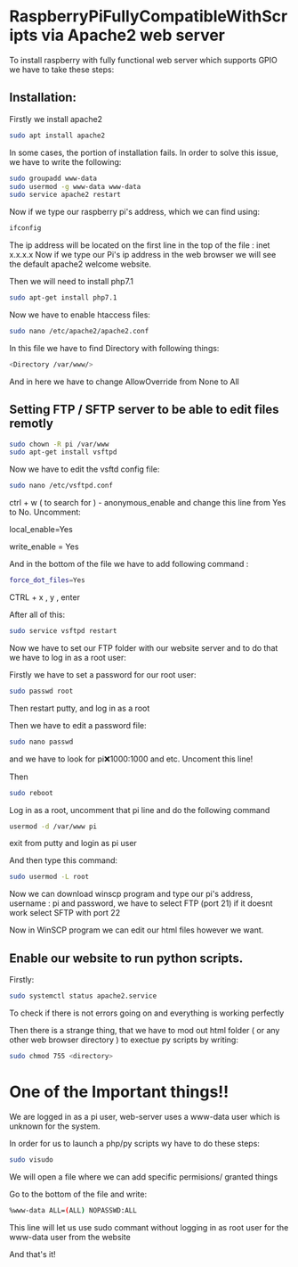 # RaspberryPiFullyCompatibleWithScripts via Apache2 web server

To install raspberry with fully functional web server which supports GPIO we have to take these steps:

## Installation:

Firstly we install apache2
```bash
sudo apt install apache2
```

In some cases, the portion of installation fails. In order to solve this issue, we have to write the following:
```bash
sudo groupadd www-data
sudo usermod -g www-data www-data
sudo service apache2 restart
```
Now if we type our raspberry pi's address, which we can find using:

```bash
ifconfig
```
The ip address will be located on the first line in the top of the file : inet x.x.x.x
Now if we type our Pi's ip address in the web browser we will see the default apache2 welcome website.

Then we will need to install php7.1
```bash
sudo apt-get install php7.1
```
Now we have to enable htaccess files:

```bash
sudo nano /etc/apache2/apache2.conf
```
In this file we have to find Directory with following things:

```bash
<Directory /var/www/>
```
And in here we have to change AllowOverride from None to All

## Setting FTP / SFTP server to be able to edit files remotly

```bash
sudo chown -R pi /var/www
sudo apt-get install vsftpd
```
Now we have to edit the vsftd config file:

```bash
sudo nano /etc/vsftpd.conf
```
ctrl + w ( to search for ) - anonymous_enable and change this line from Yes to No.
Uncomment: 

local_enable=Yes

write_enable = Yes

And in the bottom of the file we have to add following command :
```bash
force_dot_files=Yes
```
CTRL + x , y , enter

After all of this:
```bash
sudo service vsftpd restart
```
Now we have to set our FTP folder with our website server and to do that we have to log in as a root user:

Firstly we have to set a password for our root user:
```bash
sudo passwd root
```
Then restart putty, and log in as a root

Then we have to edit a password file:
```bash
sudo nano passwd
```
and we have to look for pi:x:1000:1000 and etc. Uncoment this line!

Then
```bash
sudo reboot
```
Log in as a root, uncomment that pi line and do the following command
```bash
usermod -d /var/www pi
```
exit from putty and login as pi user

And then type this command:
```bash
sudo usermod -L root
```
Now we can download winscp program and type our pi's address, username : pi and password, we have to select FTP (port 21)  if it doesnt work select SFTP with port 22

Now in WinSCP program we can edit our html files however we want.

## Enable our website to run python scripts.

Firstly:
```bash
sudo systemctl status apache2.service
```
To check if there is not errors going on and everything is working perfectly

Then there is a strange thing, that we have to mod out html folder ( or any other web browser directory ) to exectue py scripts by writing:
```bash
sudo chmod 755 <directory>
```
# One of the Important things!!

We are logged in as a pi user, web-server uses a www-data user which is unknown for the system.

In order for us to launch a php/py scripts wy have to do these steps:
```bash
sudo visudo
```
We will open a file where we can add specific permisions/ granted things

Go to the bottom of the file and write:
```bash
%www-data ALL=(ALL) NOPASSWD:ALL
```
This line will let us use sudo commant without logging in as root user for the www-data user from the website

And that's it!



